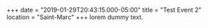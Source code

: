 +++
date = "2019-01-29T20:43:15.000-05:00"
title = "Test Event 2"
location = "Saint-Marc"
+++
lorem dummy text.